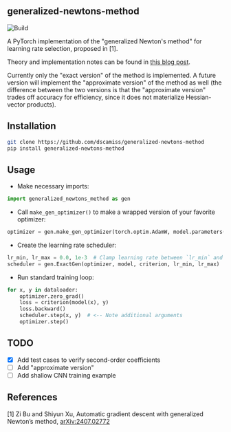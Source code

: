 ## generalized-newtons-method

![Build](https://github.com/dscamiss/generalized-newtons-method/actions/workflows/python-package.yml/badge.svg)

A PyTorch implementation of the "generalized Newton's method" for learning rate selection, proposed in [1].

Theory and implementation notes can be found in [this blog post](https://dscamiss.github.io/blog/posts/generalized_newtons_method).

Currently only the "exact version" of the method is implemented. A future version will implement the "approximate 
version" of the method as well (the difference between the two versions is that the "approximate version" trades off 
accuracy for efficiency, since it does not materialize Hessian-vector products).

## Installation

```bash
git clone https://github.com/dscamiss/generalized-newtons-method
pip install generalized-newtons-method
```

## Usage

* Make necessary imports:

```python
import generalized_newtons_method as gen
```

* Call `make_gen_optimizer()` to make a wrapped version of your favorite optimizer:

```python
optimizer = gen.make_gen_optimizer(torch.optim.AdamW, model.parameters())
```

* Create the learning rate scheduler:

```python
lr_min, lr_max = 0.0, 1e-3  # Clamp learning rate between `lr_min` and `lr_max`
scheduler = gen.ExactGen(optimizer, model, criterion, lr_min, lr_max)
```

* Run standard training loop:

```python
for x, y in dataloader:
    optimizer.zero_grad()
    loss = criterion(model(x), y)
    loss.backward()
    scheduler.step(x, y)  # <-- Note additional arguments
    optimizer.step()
```

## TODO

- [x] Add test cases to verify second-order coefficients
- [ ] Add "approximate version"
- [ ] Add shallow CNN training example

## References

[1] Zi Bu and Shiyun Xu, Automatic gradient descent with generalized Newton’s method, [arXiv:2407.02772](https://arxiv.org/abs/2407.02772)
